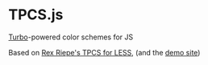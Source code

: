 # TPCS.js

[Turbo](https://ai.googleblog.com/2019/08/turbo-improved-rainbow-colormap-for.html)-powered color schemes for JS

Based on [Rex Riepe's TPCS for LESS](https://github.com/rexriepe/tpcs), (and the [demo site](https://rexriepe.github.io/tpcs/))

